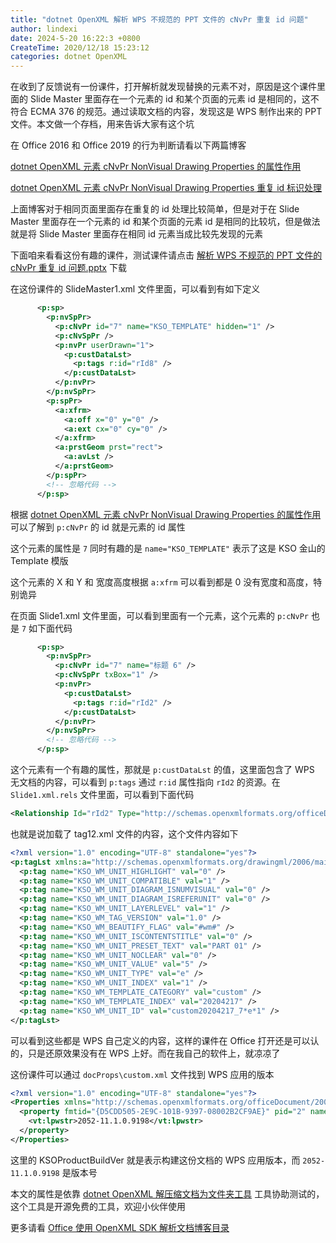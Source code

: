 ```yaml
---
title: "dotnet OpenXML 解析 WPS 不规范的 PPT 文件的 cNvPr 重复 id 问题"
author: lindexi
date: 2024-5-20 16:22:3 +0800
CreateTime: 2020/12/18 15:23:12
categories: dotnet OpenXML
---
```


在收到了反馈说有一份课件，打开解析就发现替换的元素不对，原因是这个课件里面的 Slide Master 里面存在一个元素的 id 和某个页面的元素 id 是相同的，这不符合 ECMA 376 的规范。通过读取文档的内容，发现这是 WPS 制作出来的 PPT 文件。本文做一个存档，用来告诉大家有这个坑

<!--more-->


<!-- CreateTime:2020/12/18 15:23:12 -->

<!-- 发布 -->

在 Office 2016 和 Office 2019 的行为判断请看以下两篇博客

[dotnet OpenXML 元素 cNvPr NonVisual Drawing Properties 的属性作用](https://blog.lindexi.com/post/dotnet-OpenXML-%E5%85%83%E7%B4%A0-cNvPr-NonVisual-Drawing-Properties-%E7%9A%84%E5%B1%9E%E6%80%A7%E4%BD%9C%E7%94%A8.html )

[dotnet OpenXML 元素 cNvPr NonVisual Drawing Properties 重复 id 标识处理](https://blog.lindexi.com/post/dotnet-OpenXML-%E5%85%83%E7%B4%A0-cNvPr-NonVisual-Drawing-Properties-%E9%87%8D%E5%A4%8D-id-%E6%A0%87%E8%AF%86%E5%A4%84%E7%90%86.html )

上面博客对于相同页面里面存在重复的 id 处理比较简单，但是对于在 Slide Master 里面存在一个元素的 id 和某个页面的元素 id 是相同的比较坑，但是做法就是将 Slide Master 里面存在相同 id 元素当成比较先发现的元素

下面咱来看看这份有趣的课件，测试课件请点击 [解析 WPS 不规范的 PPT 文件的 cNvPr 重复 id 问题.pptx](https://github.com/lindexi/lindexi_gd/blob/479eaa49de50116a3ea14641745e2b92fc51f4fb/%E6%96%87%E6%A1%A3/%E8%A7%A3%E6%9E%90%20WPS%20%E4%B8%8D%E8%A7%84%E8%8C%83%E7%9A%84%20PPT%20%E6%96%87%E4%BB%B6%E7%9A%84%20cNvPr%20%E9%87%8D%E5%A4%8D%20id%20%E9%97%AE%E9%A2%98.pptx) 下载

在这份课件的 SlideMaster1.xml 文件里面，可以看到有如下定义

```xml
      <p:sp>
        <p:nvSpPr>
          <p:cNvPr id="7" name="KSO_TEMPLATE" hidden="1" />
          <p:cNvSpPr />
          <p:nvPr userDrawn="1">
            <p:custDataLst>
              <p:tags r:id="rId8" />
            </p:custDataLst>
          </p:nvPr>
        </p:nvSpPr>
        <p:spPr>
          <a:xfrm>
            <a:off x="0" y="0" />
            <a:ext cx="0" cy="0" />
          </a:xfrm>
          <a:prstGeom prst="rect">
            <a:avLst />
          </a:prstGeom>
        </p:spPr>
        <!-- 忽略代码 -->
      </p:sp>
```

根据 [dotnet OpenXML 元素 cNvPr NonVisual Drawing Properties 的属性作用](https://blog.lindexi.com/post/dotnet-OpenXML-%E5%85%83%E7%B4%A0-cNvPr-NonVisual-Drawing-Properties-%E7%9A%84%E5%B1%9E%E6%80%A7%E4%BD%9C%E7%94%A8.html ) 可以了解到 `p:cNvPr` 的 id 就是元素的 id 属性

这个元素的属性是 `7` 同时有趣的是 `name="KSO_TEMPLATE"` 表示了这是 KSO 金山的 Template 模版

这个元素的 X 和 Y 和 宽度高度根据 `a:xfrm` 可以看到都是 0 没有宽度和高度，特别诡异

在页面 Slide1.xml 文件里面，可以看到里面有一个元素，这个元素的 `p:cNvPr` 也是 `7` 如下面代码

```xml
      <p:sp>
        <p:nvSpPr>
          <p:cNvPr id="7" name="标题 6" />
          <p:cNvSpPr txBox="1" />
          <p:nvPr>
            <p:custDataLst>
              <p:tags r:id="rId2" />
            </p:custDataLst>
          </p:nvPr>
        </p:nvSpPr>
        <!-- 忽略代码 -->
      </p:sp>
```

这个元素有一个有趣的属性，那就是 `p:custDataLst` 的值，这里面包含了 WPS 无文档的内容，可以看到 `p:tags` 通过 `r:id` 属性指向 `rId2` 的资源。在 `Slide1.xml.rels` 文件里面，可以看到下面代码

```xml
<Relationship Id="rId2" Type="http://schemas.openxmlformats.org/officeDocument/2006/relationships/tags" Target="../tags/tag12.xml"/>
```

也就是说加载了 tag12.xml 文件的内容，这个文件内容如下

```xml
<?xml version="1.0" encoding="UTF-8" standalone="yes"?>
<p:tagLst xmlns:a="http://schemas.openxmlformats.org/drawingml/2006/main" xmlns:r="http://schemas.openxmlformats.org/officeDocument/2006/relationships" xmlns:p="http://schemas.openxmlformats.org/presentationml/2006/main">
  <p:tag name="KSO_WM_UNIT_HIGHLIGHT" val="0" />
  <p:tag name="KSO_WM_UNIT_COMPATIBLE" val="1" />
  <p:tag name="KSO_WM_UNIT_DIAGRAM_ISNUMVISUAL" val="0" />
  <p:tag name="KSO_WM_UNIT_DIAGRAM_ISREFERUNIT" val="0" />
  <p:tag name="KSO_WM_UNIT_LAYERLEVEL" val="1" />
  <p:tag name="KSO_WM_TAG_VERSION" val="1.0" />
  <p:tag name="KSO_WM_BEAUTIFY_FLAG" val="#wm#" />
  <p:tag name="KSO_WM_UNIT_ISCONTENTSTITLE" val="0" />
  <p:tag name="KSO_WM_UNIT_PRESET_TEXT" val="PART 01" />
  <p:tag name="KSO_WM_UNIT_NOCLEAR" val="0" />
  <p:tag name="KSO_WM_UNIT_VALUE" val="5" />
  <p:tag name="KSO_WM_UNIT_TYPE" val="e" />
  <p:tag name="KSO_WM_UNIT_INDEX" val="1" />
  <p:tag name="KSO_WM_TEMPLATE_CATEGORY" val="custom" />
  <p:tag name="KSO_WM_TEMPLATE_INDEX" val="20204217" />
  <p:tag name="KSO_WM_UNIT_ID" val="custom20204217_7*e*1" />
</p:tagLst>
```

可以看到这些都是 WPS 自己定义的内容，这样的课件在 Office 打开还是可以认的，只是还原效果没有在 WPS 上好。而在我自己的软件上，就凉凉了

这份课件可以通过 `docProps\custom.xml` 文件找到 WPS 应用的版本

```xml
<?xml version="1.0" encoding="UTF-8" standalone="yes"?>
<Properties xmlns="http://schemas.openxmlformats.org/officeDocument/2006/custom-properties" xmlns:vt="http://schemas.openxmlformats.org/officeDocument/2006/docPropsVTypes">
  <property fmtid="{D5CDD505-2E9C-101B-9397-08002B2CF9AE}" pid="2" name="KSOProductBuildVer">
    <vt:lpwstr>2052-11.1.0.9198</vt:lpwstr>
  </property>
</Properties>
```

这里的 KSOProductBuildVer 就是表示构建这份文档的 WPS 应用版本，而 `2052-11.1.0.9198` 是版本号

本文的属性是依靠 [dotnet OpenXML 解压缩文档为文件夹工具](https://blog.lindexi.com/post/dotnet-OpenXML-%E8%A7%A3%E5%8E%8B%E7%BC%A9%E6%96%87%E6%A1%A3%E4%B8%BA%E6%96%87%E4%BB%B6%E5%A4%B9%E5%B7%A5%E5%85%B7.html ) 工具协助测试的，这个工具是开源免费的工具，欢迎小伙伴使用

更多请看 [Office 使用 OpenXML SDK 解析文档博客目录](https://blog.lindexi.com/post/Office-%E4%BD%BF%E7%94%A8-OpenXML-SDK-%E8%A7%A3%E6%9E%90%E6%96%87%E6%A1%A3%E5%8D%9A%E5%AE%A2%E7%9B%AE%E5%BD%95.html )

